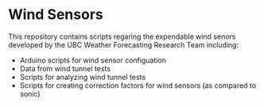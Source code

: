 # Wind Sensors 
This repository contains scripts regaring the expendable wind senors developed by the UBC Weather Forecasting Research Team including:
 - Arduino scripts for wind sensor configuation
 - Data from wind tunnel tests
 - Scripts for analyzing wind tunnel tests
 - Scripts for creating correction factors for wind sensors (as compared to sonic)
